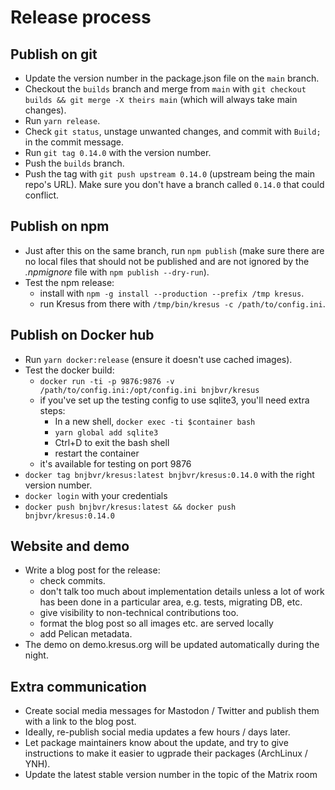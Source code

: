 # Release process

## Publish on git

- Update the version number in the package.json file on the `main` branch.
- Checkout the `builds` branch and merge from `main` with `git checkout
  builds && git merge -X theirs main` (which will always take
  main changes).
- Run `yarn release`.
- Check `git status`, unstage unwanted changes, and commit with `Build;` in the
  commit message.
- Run `git tag 0.14.0` with the version number.
- Push the `builds` branch.
- Push the tag with `git push upstream 0.14.0` (upstream being the main repo's URL). Make sure
  you don't have a branch called `0.14.0` that could conflict.

## Publish on npm

- Just after this on the same branch, run `npm publish` (make sure there are no local files that should not be published and are not ignored by the *.npmignore* file with `npm publish --dry-run`).
- Test the npm release:
  - install with `npm -g install --production --prefix /tmp kresus`.
  - run Kresus from there with `/tmp/bin/kresus -c /path/to/config.ini`.

## Publish on Docker hub

- Run `yarn docker:release` (ensure it doesn't use cached images).
- Test the docker build:
    - `docker run -ti -p 9876:9876 -v /path/to/config.ini:/opt/config.ini bnjbvr/kresus`
    - if you've set up the testing config to use sqlite3, you'll need extra steps:
        - In a new shell, `docker exec -ti $container bash`
        - `yarn global add sqlite3`
        - Ctrl+D to exit the bash shell
        - restart the container
    - it's available for testing on port 9876
- `docker tag bnjbvr/kresus:latest bnjbvr/kresus:0.14.0` with the right version
  number.
- `docker login` with your credentials
- `docker push bnjbvr/kresus:latest && docker push bnjbvr/kresus:0.14.0`

## Website and demo

- Write a blog post for the release:
    - check commits.
    - don't talk too much about implementation details unless a lot of work has
      been done in a particular area, e.g. tests, migrating DB, etc.
    - give visibility to non-technical contributions too.
    - format the blog post so all images etc. are served locally
    - add Pelican metadata.
- The demo on demo.kresus.org will be updated automatically during the night.

## Extra communication

- Create social media messages for Mastodon / Twitter and publish them with a
  link to the blog post.
- Ideally, re-publish social media updates a few hours / days later.
- Let package maintainers know about the update, and try to give instructions
  to make it easier to ugprade their packages (ArchLinux / YNH).
- Update the latest stable version number in the topic of the Matrix room
